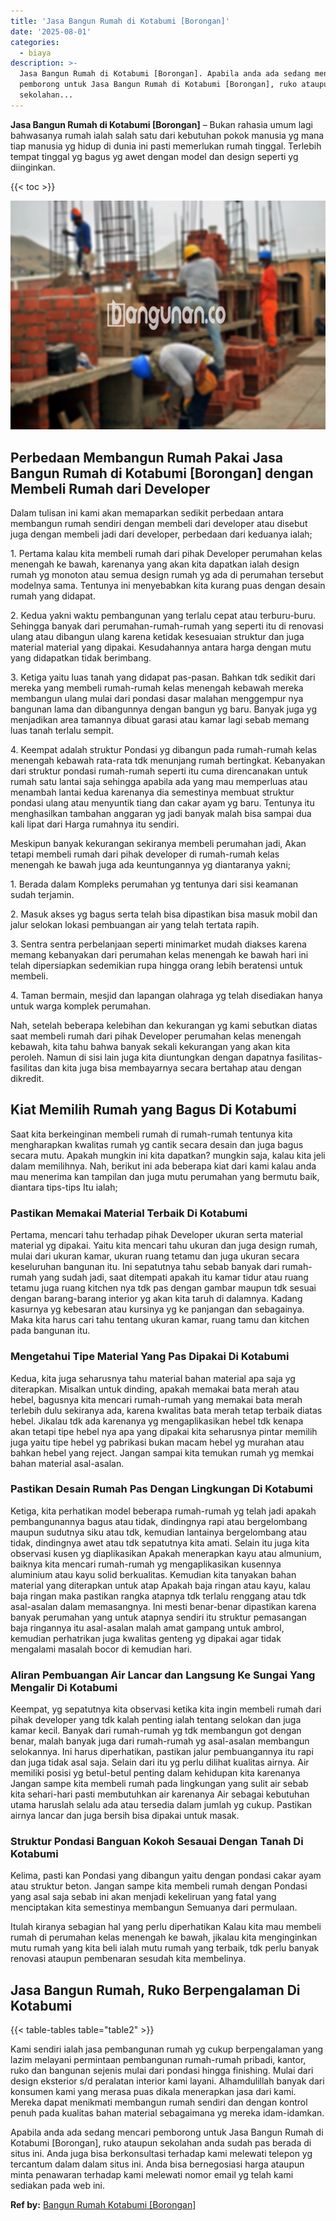 ```yaml
---
title: 'Jasa Bangun Rumah di Kotabumi [Borongan]'
date: '2025-08-01'
categories:
  - biaya
description: >-
  Jasa Bangun Rumah di Kotabumi [Borongan]. Apabila anda ada sedang mencari
  pemborong untuk Jasa Bangun Rumah di Kotabumi [Borongan], ruko ataupun
  sekolahan...
---
```


**Jasa Bangun Rumah di Kotabumi \[Borongan\]** – Bukan rahasia umum lagi bahwasanya rumah ialah salah satu dari kebutuhan pokok manusia yg mana tiap manusia yg hidup di dunia ini pasti memerlukan rumah tinggal. Terlebih tempat tinggal yg bagus yg awet dengan model dan design seperti yg diinginkan.

{{< toc >}}

![Jasa Bangun Rumah di Kotabumi [Borongan]](/images/borong-bangunan-44.png)

## Perbedaan Membangun Rumah Pakai Jasa Bangun Rumah di Kotabumi \[Borongan\] dengan Membeli Rumah dari Developer

Dalam tulisan ini kami akan memaparkan sedikit perbedaan antara membangun rumah sendiri dengan membeli dari developer atau disebut juga dengan membeli jadi dari developer, perbedaan dari keduanya ialah;

1\. Pertama kalau kita membeli rumah dari pihak Developer perumahan kelas menengah ke bawah, karenanya yang akan kita dapatkan ialah design rumah yg monoton atau semua design rumah yg ada di perumahan tersebut modelnya sama. Tentunya ini menyebabkan kita kurang puas dengan desain rumah yang didapat.

2\. Kedua yakni waktu pembangunan yang terlalu cepat atau terburu-buru. Sehingga banyak dari perumahan-rumah-rumah yang seperti itu di renovasi ulang atau dibangun ulang karena ketidak kesesuaian struktur dan juga material material yang dipakai. Kesudahannya antara harga dengan mutu yang didapatkan tidak berimbang.

3\. Ketiga yaitu luas tanah yang didapat pas-pasan. Bahkan tdk sedikit dari mereka yang membeli rumah-rumah kelas menengah kebawah mereka membangun ulang mulai dari pondasi dasar malahan menggempur nya bangunan lama dan dibangunnya dengan bangun yg baru. Banyak juga yg menjadikan area tamannya dibuat garasi atau kamar lagi sebab memang luas tanah terlalu sempit.

4\. Keempat adalah struktur Pondasi yg dibangun pada rumah-rumah kelas menengah kebawah rata-rata tdk menunjang rumah bertingkat. Kebanyakan dari struktur pondasi rumah-rumah seperti itu cuma direncanakan untuk rumah satu lantai saja sehingga apabila ada yang mau memperluas atau menambah lantai kedua karenanya dia semestinya membuat struktur pondasi ulang atau menyuntik tiang dan cakar ayam yg baru. Tentunya itu menghasilkan tambahan anggaran yg jadi banyak malah bisa sampai dua kali lipat dari Harga rumahnya itu sendiri.

Meskipun banyak kekurangan sekiranya membeli perumahan jadi, Akan tetapi membeli rumah dari pihak developer di rumah-rumah kelas menengah ke bawah juga ada keuntungannya yg diantaranya yakni;

1\. Berada dalam Kompleks perumahan yg tentunya dari sisi keamanan sudah terjamin.

2\. Masuk akses yg bagus serta telah bisa dipastikan bisa masuk mobil dan jalur selokan lokasi pembuangan air yang telah tertata rapih.

3\. Sentra sentra perbelanjaan seperti minimarket mudah diakses karena memang kebanyakan dari perumahan kelas menengah ke bawah hari ini telah dipersiapkan sedemikian rupa hingga orang lebih beratensi untuk membeli.

4\. Taman bermain, mesjid dan lapangan olahraga yg telah disediakan hanya untuk warga komplek perumahan.

Nah, setelah beberapa kelebihan dan kekurangan yg kami sebutkan diatas saat membeli rumah dari pihak Developer perumahan kelas menengah kebawah, kita tahu bahwa banyak sekali kekurangan yang akan kita peroleh. Namun di sisi lain juga kita diuntungkan dengan dapatnya fasilitas-fasilitas dan kita juga bisa membayarnya secara bertahap atau dengan dikredit.

## Kiat Memilih Rumah yang Bagus Di Kotabumi

Saat kita berkeinginan membeli rumah di rumah-rumah tentunya kita mengharapkan kwalitas rumah yg cantik secara desain dan juga bagus secara mutu. Apakah mungkin ini kita dapatkan? mungkin saja, kalau kita jeli dalam memilihnya. Nah, berikut ini ada beberapa kiat dari kami kalau anda mau menerima kan tampilan dan juga mutu perumahan yang bermutu baik, diantara tips-tips Itu ialah;

### Pastikan Memakai Material Terbaik Di Kotabumi

Pertama, mencari tahu terhadap pihak Developer ukuran serta material material yg dipakai. Yaitu kita mencari tahu ukuran dan juga design rumah, mulai dari ukuran kamar, ukuran ruang tetamu dan juga ukuran secara keseluruhan bangunan itu. Ini sepatutnya tahu sebab banyak dari rumah-rumah yang sudah jadi, saat ditempati apakah itu kamar tidur atau ruang tetamu juga ruang kitchen nya tdk pas dengan gambar maupun tdk sesuai dengan barang-barang interior yg akan kita taruh di dalamnya. Kadang kasurnya yg kebesaran atau kursinya yg ke panjangan dan sebagainya. Maka kita harus cari tahu tentang ukuran kamar, ruang tamu dan kitchen pada bangunan itu.

### Mengetahui Tipe Material Yang Pas Dipakai Di Kotabumi

Kedua, kita juga seharusnya tahu material bahan material apa saja yg diterapkan. Misalkan untuk dinding, apakah memakai bata merah atau hebel, bagusnya kita mencari rumah-rumah yang memakai bata merah terlebih dulu sekiranya ada, karena kwalitas bata merah tetap terbaik diatas hebel. Jikalau tdk ada karenanya yg mengaplikasikan hebel tdk kenapa akan tetapi tipe hebel nya apa yang dipakai kita seharusnya pintar memilih juga yaitu tipe hebel yg pabrikasi bukan macam hebel yg murahan atau bahkan hebel yang reject. Jangan sampai kita temukan rumah yg memkai bahan material asal-asalan.

### Pastikan Desain Rumah Pas Dengan Lingkungan Di Kotabumi

Ketiga, kita perhatikan model beberapa rumah-rumah yg telah jadi apakah pembangunannya bagus atau tidak, dindingnya rapi atau bergelombang maupun sudutnya siku atau tdk, kemudian lantainya bergelombang atau tidak, dindingnya awet atau tdk sepatutnya kita amati. Selain itu juga kita observasi kusen yg diaplikasikan Apakah menerapkan kayu atau almunium, baiknya kita mencari rumah-rumah yg mengaplikasikan kusennya aluminium atau kayu solid berkualitas. Kemudian kita tanyakan bahan material yang diterapkan untuk atap Apakah baja ringan atau kayu, kalau baja ringan maka pastikan rangka atapnya tdk terlalu renggang atau tdk asal-asalan dalam memasangnya. Ini mesti benar-benar dipastikan karena banyak perumahan yang untuk atapnya sendiri itu struktur pemasangan baja ringannya itu asal-asalan malah amat gampang untuk ambrol, kemudian perhatrikan juga kwalitas genteng yg dipakai agar tidak mengalami masalah bocor di kemudian hari.

### Aliran Pembuangan Air Lancar dan Langsung Ke Sungai Yang Mengalir Di Kotabumi

Keempat, yg sepatutnya kita observasi ketika kita ingin membeli rumah dari pihak developer yang tdk kalah penting ialah tentang selokan dan juga kamar kecil. Banyak dari rumah-rumah yg tdk membangun got dengan benar, malah banyak juga dari rumah-rumah yg asal-asalan membangun selokannya. Ini harus diperhatikan, pastikan jalur pembuangannya itu rapi dan juga tidak asal saja. Selain dari itu yg perlu dilihat kualitas airnya. Air memiliki posisi yg betul-betul penting dalam kehidupan kita karenanya Jangan sampe kita membeli rumah pada lingkungan yang sulit air sebab kita sehari-hari pasti membutuhkan air karenanya Air sebagai kebutuhan utama haruslah selalu ada atau tersedia dalam jumlah yg cukup. Pastikan airnya lancar dan juga bersih bisa dipakai untuk masak.

### Struktur Pondasi Banguan Kokoh Sesauai Dengan Tanah Di Kotabumi

Kelima, pasti kan Pondasi yang dibangun yaitu dengan pondasi cakar ayam atau struktur beton. Jangan sampe kita membeli rumah dengan Pondasi yang asal saja sebab ini akan menjadi kekeliruan yang fatal yang menciptakan kita semestinya membangun Semuanya dari permulaan.

Itulah kiranya sebagian hal yang perlu diperhatikan Kalau kita mau membeli rumah di perumahan kelas menengah ke bawah, jikalau kita menginginkan mutu rumah yang kita beli ialah mutu rumah yang terbaik, tdk perlu banyak renovasi ataupun pembenaran sesudah kita membelinya.

## Jasa Bangun Rumah, Ruko Berpengalaman Di Kotabumi

{{< table-tables table="table2" >}}

Kami sendiri ialah jasa pembangunan rumah yg cukup berpengalaman yang lazim melayani permintaan pembangunan rumah-rumah pribadi, kantor, ruko dan bangunan sejenis mulai dari pondasi hingga finishing. Mulai dari design eksterior s/d peralatan interior kami layani. Alhamdulillah banyak dari konsumen kami yang merasa puas dikala menerapkan jasa dari kami. Mereka dapat menikmati membangun rumah sendiri dan dengan kontrol penuh pada kualitas bahan material sebagaimana yg mereka idam-idamkan.

Apabila anda ada sedang mencari pemborong untuk Jasa Bangun Rumah di Kotabumi \[Borongan\], ruko ataupun sekolahan anda sudah pas berada di situs ini. Anda juga bisa berkonsultasi terhadap kami melewati telepon yg tercantum dalam dalam situs ini. Anda bisa bernegosiasi harga ataupun minta penawaran terhadap kami melewati nomor email yg telah kami sediakan pada web ini.

**Ref by:** [Bangun Rumah Kotabumi [Borongan]](https://id.wikipedia.org/wiki/Bangun)
